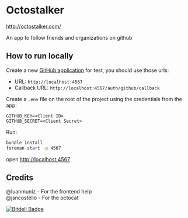 # Octostalker

http://octostalker.com/

An app to follow friends and organizations on github

## How to run locally

Create a new [GitHub application](https://github.com/settings/applications/new) for test, you should use those urls:

- URL: `http://localhost:4567`
- Callback URL: `http://localhost:4567/auth/github/callback`

Create a `.env` file on the root of the project using the credentials from the app:

```
GITHUB_KEY=<Client ID>
GITHUB_SECRET=<Client Secret>
```

Run:
```bash
bundle install
foreman start -p 4567
```

open [http://localhost:4567](http://localhost:4567)

## Credits

@luanmuniz - For the frontend help  
@jsncostello - For the octocat




[![Bitdeli Badge](https://d2weczhvl823v0.cloudfront.net/arthurnn/octostalker/trend.png)](https://bitdeli.com/free "Bitdeli Badge")

